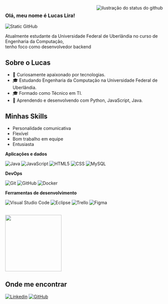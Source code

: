 <img align='right' src="https://github-readme-stats.vercel.app/api?username=luqinias&show_icons=true&title_color=783c00&text_color=af552e&icon_color=783c00&bg_color=f8efd4&cache_seconds=2300" alt="ilustração do status do github">

### Olá, meu nome é Lucas Lira!

<img src="https://img.shields.io/static/v1?label=Overview&message=LucasLira&color=f8efd4&style=for-the-badge&logo=GitHub" alt="Static GitHub">

<p>Atualmente estudante da Universidade Federal de Uberlândia no curso de Engenharia da Computação,<br/> tenho foco como desenvolvedor backend</p>


## Sobre o Lucas
- 🤔 Curiosamente apaixonado por tecnologias.
- 🎓 Estudando Engenharia da Computação na Universidade Federal de Uberlândia.
- 🎓 Formado como Técnico em TI.
- 🌱 Aprendendo e desenvolvendo com Python, JavaScript, Java.

## Minhas Skills
- Personalidade comunicativa
- Flexível
- Bom trabalho em equipe
- Entusiasta
  
**Aplicações e dados**

![Java](https://img.shields.io/badge/-Java-333333?style=flat&logo=Java&logoColor=007396)
![JavaScript](https://img.shields.io/badge/-JavaScript-333333?style=flat&logo=javascript)
![HTML5](https://img.shields.io/badge/-HTML5-333333?style=flat&logo=HTML5)
![CSS](https://img.shields.io/badge/-CSS-333333?style=flat&logo=CSS3&logoColor=1572B6)
![MySQL](https://img.shields.io/badge/-MySQL-333333?style=flat&logo=mysql)


**DevOps**

![Git](https://img.shields.io/badge/-Git-333333?style=flat&logo=git)
![GitHub](https://img.shields.io/badge/-GitHub-333333?style=flat&logo=github)
![Docker](https://img.shields.io/badge/-Docker-333333?style=flat&logo=docker)

**Ferramentas de desenvolvimento**

![Visual Studio Code](https://img.shields.io/badge/-Visual%20Studio%20Code-333333?style=flat&logo=visual-studio-code&logoColor=007ACC)
![Eclipse](https://img.shields.io/badge/-Eclipse-333333?style=flat&logo=eclipse-ide&logoColor=2C2255)
![Trello](https://img.shields.io/badge/-Trello-333333?style=flat&logo=trello&logoColor=007ACC)
![Figma](https://img.shields.io/badge/-Figma-333333?style=flat&logo=figma&logoColor=007ACC)


<br/>

<a href="https://github.com/luqinias" title="Perfil do Lucas Lira">
  <img height="180em" src="https://github-readme-stats.vercel.app/api?username=luqinias&theme=dracula&show_icons=true" />
</a>

## Onde me encontrar

[![Linkedin](https://img.shields.io/badge/-lucaslira-blue?style=flat-square&logo=Linkedin&logoColor=white&link=https://www.linkedin.com/in/luc-aslira/)](https://www.linkedin.com/in/luc-aslira/)
[![GitHub](https://img.shields.io/github/followers/luqinias?label=follow&style=social)](https://github.com/luqinias)
